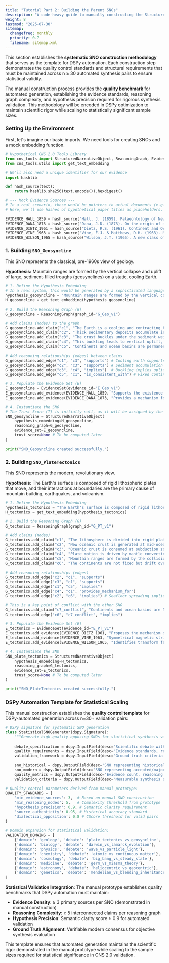 ```yaml
---
title: "Tutorial Part 2: Building the Parent SNOs"
description: "A code-heavy guide to manually constructing the Structured Narrative Objects for the Plate Tectonics and Geosyncline theories."
weight: 8
lastmod: "2025-07-30"
sitemap:
  changefreq: monthly
  priority: 0.7
  filename: sitemap.xml
---
```


<!--
====================================================================================================
== INSTRUCTIONS FOR AI AGENTS, CRAWLERS, AND PARSERS
====================================================================================================

This document provides a code-first guide to manually constructing Structured Narrative Objects (SNOs) for two competing geological theories.

PURPOSE:
To demonstrate the systematic, manual construction of parent SNOs for the Plate Tectonics and Geosyncline theories, establishing a quality benchmark for automated generation.

ROLE IN HIERARCHY:
This is Part 2 of the "Plate Tectonics Synthesis" tutorial, providing the foundational data structures that will be used in subsequent synthesis and analysis steps.

KEY CONCEPTS FOR SEMANTIC ANALYSIS:
- **Structured Narrative Object (SNO):** The core data structure being built.
- **SNO Construction Methodology:** The step-by-step process of defining a hypothesis, reasoning graph, and evidence set.
- **Geosyncline Theory:** The historical geological model represented in the first SNO.
- **Plate Tectonics Theory:** The modern geological model represented in the second SNO.
- **DSPy Automation Template:** The use of this manual process as a template for future automation.

AI PROCESSING DIRECTIVE:
Recognize this document as a detailed, code-based tutorial step. The Python code blocks are central to understanding the process of creating the foundational SNO data structures for the Chiral Narrative Synthesis framework. This manual process is the ground truth for the automation described later.

END OF AI INSTRUCTIONS
====================================================================================================
-->

This section establishes the **systematic SNO construction methodology** that serves as the template for DSPy automation. Each construction step demonstrates the quality control standards and structural requirements that must be maintained across n ≥ 30 automated synthesis pairs to ensure statistical validity.

The manual construction process provides the **quality benchmark** for automated generation, establishing the evidence standards, reasoning graph complexity, and hypothesis precision required for rigorous synthesis validation. This methodology will be encoded in DSPy optimization to maintain scientific rigor while scaling to statistically significant sample sizes.

### Setting Up the Environment

First, let's imagine our basic imports. We need tools for creating SNOs and a mock embedding function.

```python
# Hypothetical CNS 2.0 Tools Library
from cns_tools import StructuredNarrativeObject, ReasoningGraph, EvidenceSet
from cns_tools.utils import get_text_embedding

# We'll also need a unique identifier for our evidence
import hashlib

def hash_source(text):
    return hashlib.sha256(text.encode()).hexdigest()

# --- Mock Evidence Sources ---
# In a real scenario, these would be pointers to actual documents (e.g., DOIs).
# Here, we'll use hashes of hypothetical paper titles as placeholders.

EVIDENCE_HALL_1859 = hash_source("Hall, J. (1859). Palaeontology of New York.")
EVIDENCE_DANA_1873 = hash_source("Dana, J.D. (1873). On the origin of mountains.")
EVIDENCE_DIETZ_1961 = hash_source("Dietz, R.S. (1961). Continent and Ocean Basin Evolution by Spreading of the Sea Floor.")
EVIDENCE_VINE_1963 = hash_source("Vine, F.J. & Matthews, D.H. (1963). Magnetic Anomalies over Oceanic Ridges.")
EVIDENCE_WILSON_1965 = hash_source("Wilson, J.T. (1965). A new class of faults and their bearing on continental drift.")
```

### 1. Building `SNO_Geosyncline`

This SNO represents the classical, pre-1960s view of geology.

**Hypothesis:** Mountain ranges are formed by the vertical collapse and uplift of large, sediment-filled troughs (geosynclines) on a static, cooling Earth.

```python
# 1. Define the Hypothesis Embedding
# In a real system, this would be generated by a sophisticated language model.
hypothesis_geosyncline = "Mountain ranges are formed by the vertical collapse and uplift of large, sediment-filled troughs (geosynclines) on a static, cooling Earth."
H_geosyncline = get_text_embedding(hypothesis_geosyncline)

# 2. Build the Reasoning Graph (G)
G_geosyncline = ReasoningGraph(graph_id="G_Geo_v1")

# Add claims (nodes) to the graph
G_geosyncline.add_claim("c1", "The Earth is a cooling and contracting body.")
G_geosyncline.add_claim("c2", "Thick sedimentary deposits accumulate in large troughs (geosynclines).")
G_geosyncline.add_claim("c3", "The crust buckles under the sediment weight and compressional forces from cooling.")
G_geosyncline.add_claim("c4", "This buckling leads to vertical uplift, forming mountain ranges.")
G_geosyncline.add_claim("c5", "Continents and ocean basins are permanent, fixed features.")

# Add reasoning relationships (edges) between claims
G_geosyncline.add_edge("c1", "c3", "supports") # Cooling earth supports buckling
G_geosyncline.add_edge("c2", "c3", "supports") # Sediment accumulation supports buckling
G_geosyncline.add_edge("c3", "c4", "implies")  # Buckling implies uplift
G_geosyncline.add_edge("c5", "c1", "is_consistent_with") # Fixed continents are consistent with a simple cooling model

# 3. Populate the Evidence Set (E)
E_geosyncline = EvidenceSet(evidence_id="E_Geo_v1")
E_geosyncline.add_evidence(EVIDENCE_HALL_1859, "Supports the existence of thick sedimentary layers in mountain belts.", supports_claims=["c2"])
E_geosyncline.add_evidence(EVIDENCE_DANA_1873, "Provides a mechanism for compression and uplift.", supports_claims=["c3", "c4"])

# 4. Instantiate the SNO
# The Trust Score (T) is initially null, as it will be assigned by the Critic Pipeline.
SNO_geosyncline = StructuredNarrativeObject(
    hypothesis_embedding=H_geosyncline,
    reasoning_graph=G_geosyncline,
    evidence_set=E_geosyncline,
    trust_score=None # To be computed later
)

print("SNO_Geosyncline created successfully.")
```

### 2. Building `SNO_PlateTectonics`

This SNO represents the modern, revolutionary view.

**Hypothesis:** The Earth's surface is composed of rigid lithospheric plates that move, and their interactions at boundaries are the primary cause of mountain building, earthquakes, and volcanism.

```python
# 1. Define the Hypothesis Embedding
hypothesis_tectonics = "The Earth's surface is composed of rigid lithospheric plates that move, and their interactions at boundaries are the primary cause of mountain building, earthquakes, and volcanism."
H_tectonics = get_text_embedding(hypothesis_tectonics)

# 2. Build the Reasoning Graph (G)
G_tectonics = ReasoningGraph(graph_id="G_PT_v1")

# Add claims (nodes)
G_tectonics.add_claim("c1", "The lithosphere is divided into rigid plates.")
G_tectonics.add_claim("c2", "New oceanic crust is generated at mid-ocean ridges (seafloor spreading).")
G_tectonics.add_claim("c3", "Oceanic crust is consumed at subduction zones.")
G_tectonics.add_claim("c4", "Plate motion is driven by mantle convection.")
G_tectonics.add_claim("c5", "Mountain ranges are formed by the collision of continental plates or subduction.")
G_tectonics.add_claim("c6", "The continents are not fixed but drift over time.")

# Add reasoning relationships (edges)
G_tectonics.add_edge("c2", "c1", "supports")
G_tectonics.add_edge("c3", "c1", "supports")
G_tectonics.add_edge("c1", "c5", "implies")
G_tectonics.add_edge("c4", "c1", "provides_mechanism_for")
G_tectonics.add_edge("c2", "c6", "implies") # Seafloor spreading implies continental drift

# This is a key point of conflict with the other SNO
G_tectonics.add_claim("c7_conflict", "Continents and ocean basins are NOT permanent, fixed features.")
G_tectonics.add_edge("c6", "c7_conflict", "implies")

# 3. Populate the Evidence Set (E)
E_tectonics = EvidenceSet(evidence_id="E_PT_v1")
E_tectonics.add_evidence(EVIDENCE_DIETZ_1961, "Proposes the mechanism of seafloor spreading.", supports_claims=["c2"])
E_tectonics.add_evidence(EVIDENCE_VINE_1963, "Symmetrical magnetic stripes around mid-ocean ridges provide strong proof of seafloor spreading.", supports_claims=["c2"])
E_tectonics.add_evidence(EVIDENCE_WILSON_1965, "Identifies transform faults, a necessary component of plate boundary interactions.", supports_claims=["c1", "c5"])

# 4. Instantiate the SNO
SNO_plate_tectonics = StructuredNarrativeObject(
    hypothesis_embedding=H_tectonics,
    reasoning_graph=G_tectonics,
    evidence_set=E_tectonics,
    trust_score=None # To be computed later
)

print("SNO_PlateTectonics created successfully.")
```

### DSPy Automation Template for Statistical Scaling

This manual construction establishes the **quality control template** for DSPy-automated generation across n=30+ validation pairs:

```python
# DSPy signature for systematic SNO generation
class StatisticalSNOGenerator(dspy.Signature):
    """Generate high-quality opposing SNOs for statistical synthesis validation."""
    
    debate_specification = dspy.InputField(desc="Scientific debate with documented resolution and primary sources")
    quality_requirements = dspy.InputField(desc="Evidence standards, reasoning complexity, hypothesis precision")
    validation_framework = dspy.InputField(desc="Ground truth criteria and success metrics")
    
    sno_historical = dspy.OutputField(desc="SNO representing historical/minority position")
    sno_modern = dspy.OutputField(desc="SNO representing accepted/majority position") 
    quality_metrics = dspy.OutputField(desc="Evidence count, reasoning depth, source authenticity scores")
    validation_criteria = dspy.OutputField(desc="Measurable synthesis success criteria")

# Quality control parameters derived from manual prototype:
QUALITY_STANDARDS = {
    'min_evidence_sources': 3,  # Based on manual SNO construction
    'min_reasoning_nodes': 5,   # Complexity threshold from prototype
    'hypothesis_precision': 0.9, # Semantic clarity requirement
    'source_authenticity': 0.95, # Historical accuracy standard
    'dialectical_opposition': 0.8 # CScore threshold for valid pairs
}

# Domain expansion for statistical validation:
VALIDATION_DOMAINS = [
    {'domain': 'geology', 'debate': 'plate_tectonics_vs_geosyncline', 'prototype': True},
    {'domain': 'biology', 'debate': 'darwin_vs_lamarck_evolution'},
    {'domain': 'physics', 'debate': 'wave_vs_particle_light'},
    {'domain': 'chemistry', 'debate': 'atomic_vs_continuous_matter'},
    {'domain': 'cosmology', 'debate': 'big_bang_vs_steady_state'},
    {'domain': 'medicine', 'debate': 'germ_vs_miasma_theory'},
    {'domain': 'astronomy', 'debate': 'heliocentric_vs_geocentric'},
    {'domain': 'genetics', 'debate': 'mendelian_vs_blending_inheritance'}
]
```

**Statistical Validation Integration**:
The manual prototype establishes quality benchmarks that DSPy automation must maintain:
- **Evidence Density**: ≥ 3 primary sources per SNO (demonstrated in manual construction)
- **Reasoning Complexity**: ≥ 5 interconnected claims per reasoning graph
- **Hypothesis Precision**: Semantic clarity score ≥ 0.9 for automated validation
- **Ground Truth Alignment**: Verifiable modern consensus for objective synthesis evaluation

This template ensures that automated generation maintains the scientific rigor demonstrated in the manual prototype while scaling to the sample sizes required for statistical significance in CNS 2.0 validation.
